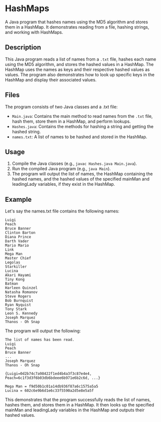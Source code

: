 # HashMaps

A Java program that hashes names using the MD5 algorithm and stores them in a HashMap. It demonstrates reading from a file, hashing strings, and working with HashMaps.

## Description

This Java program reads a list of names from a `.txt` file, hashes each name using the MD5 algorithm, and stores the hashed values in a HashMap. The HashMap uses the names as keys and their respective hashed values as values. The program also demonstrates how to look up specific keys in the HashMap and display their associated values.

## Files

The program consists of two Java classes and a .txt file:

- `Main.java`: Contains the main method to read names from the `.txt` file, hash them, store them in a HashMap, and perform lookups.
- `Hashes.java`: Contains the methods for hashing a string and getting the hashed string.
- `names.txt`: A list of names to be hashed and stored in the HashMap.

## Usage

1. Compile the Java classes (e.g., `javac Hashes.java Main.java`).
2. Run the compiled Java program (e.g., `java Main`).
3. The program will output the list of names, the HashMap containing the hashed names, and the hashed values of the specified mainMan and leadingLady variables, if they exist in the HashMap.

## Example

Let's say the names.txt file contains the following names:

```plaintext
Luigi
Peach
Bruce Banner
Clinton Barton
Diana Prince
Darth Vader
Mario Mario
Link
Mega Man
Master Chief
Legolas
Starkiller
Lucina
Akari Hayami
Tiny Kong
Batman
Harleen Quinzel
Natasha Romanov
Steve Rogers
Bob Burnquist
Ryan Nyquist
Tony Stark
Leon S. Kennedy
Joseph Marquez
Thanos - Oh Snap
```

The program will output the following:

```plaintext
The list of names has been read.
Luigi
Peach
Bruce Banner
...
Joseph Marquez
Thanos - Oh Snap

{Luigi=0d2b74c7a98422f1ed4b4a3f3c87e4e4, Peach=6c1f3d3f6b03db6bdeee6b971e6b2c6d, ...}

Mega Man = f9d50b1c01a14db936f87a6c1575a5a5
Lucina = 602c6e9b6d1e6c33f5590a2d5e8e5a5f
```
This demonstrates that the program successfully reads the list of names, hashes them, and stores them in a HashMap. It then looks up the specified mainMan and leadingLady variables in the HashMap and outputs their hashed values.
